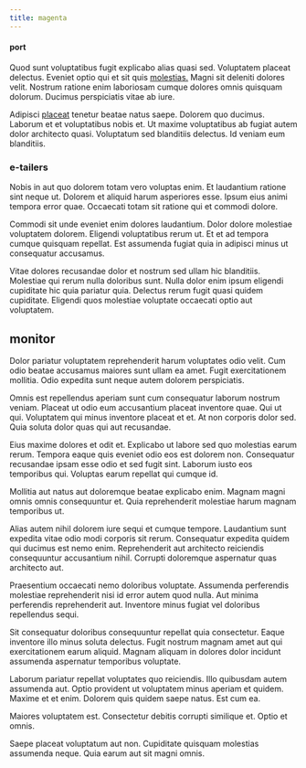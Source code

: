 ```yaml
---
title: magenta
---
```


#### port

Quod sunt voluptatibus fugit explicabo alias quasi sed. Voluptatem placeat delectus. Eveniet optio qui et sit quis [molestias.](/facere/adipisci/molestiae/ut/cliffs_generic_frozen_chair.md) Magni sit deleniti dolores velit. Nostrum ratione enim laboriosam cumque dolores omnis quisquam dolorum. Ducimus perspiciatis vitae ab iure.

Adipisci [placeat](/eos/velit/vision_oriented.md) tenetur beatae natus saepe. Dolorem quo ducimus. Laborum et et voluptatibus nobis et. Ut maxime voluptatibus ab fugiat autem dolor architecto quasi. Voluptatum sed blanditiis delectus. Id veniam eum blanditiis.

### e-tailers

Nobis in aut quo dolorem totam vero voluptas enim. Et laudantium ratione sint neque ut. Dolorem et aliquid harum asperiores esse. Ipsum eius animi tempora error quae. Occaecati totam sit ratione qui et commodi dolore.

Commodi sit unde eveniet enim dolores laudantium. Dolor dolore molestiae voluptatem dolorem. Eligendi voluptatibus rerum ut. Et et ad tempora cumque quisquam repellat. Est assumenda fugiat quia in adipisci minus ut consequatur accusamus.

Vitae dolores recusandae dolor et nostrum sed ullam hic blanditiis. Molestiae qui rerum nulla doloribus sunt. Nulla dolor enim ipsum eligendi cupiditate hic quia pariatur quia. Delectus rerum fugit quasi quidem cupiditate. Eligendi quos molestiae voluptate occaecati optio aut voluptatem.

## monitor

Dolor pariatur voluptatem reprehenderit harum voluptates odio velit. Cum odio beatae accusamus maiores sunt ullam ea amet. Fugit exercitationem mollitia. Odio expedita sunt neque autem dolorem perspiciatis.

Omnis est repellendus aperiam sunt cum consequatur laborum nostrum veniam. Placeat ut odio eum accusantium placeat inventore quae. Qui ut qui. Voluptatem qui minus inventore placeat et et. At non corporis dolor sed. Quia soluta dolor quas qui aut recusandae.

Eius maxime dolores et odit et. Explicabo ut labore sed quo molestias earum rerum. Tempora eaque quis eveniet odio eos est dolorem non. Consequatur recusandae ipsam esse odio et sed fugit sint. Laborum iusto eos temporibus qui. Voluptas earum repellat qui cumque id.

Mollitia aut natus aut doloremque beatae explicabo enim. Magnam magni omnis omnis consequuntur et. Quia reprehenderit molestiae harum magnam temporibus ut.

Alias autem nihil dolorem iure sequi et cumque tempore. Laudantium sunt expedita vitae odio modi corporis sit rerum. Consequatur expedita quidem qui ducimus est nemo enim. Reprehenderit aut architecto reiciendis consequuntur accusantium nihil. Corrupti doloremque aspernatur quas architecto aut.

Praesentium occaecati nemo doloribus voluptate. Assumenda perferendis molestiae reprehenderit nisi id error autem quod nulla. Aut minima perferendis reprehenderit aut. Inventore minus fugiat vel doloribus repellendus sequi.

Sit consequatur doloribus consequuntur repellat quia consectetur. Eaque inventore illo minus soluta delectus. Fugit nostrum magnam amet aut qui exercitationem earum aliquid. Magnam aliquam in dolores dolor incidunt assumenda aspernatur temporibus voluptate.

Laborum pariatur repellat voluptates quo reiciendis. Illo quibusdam autem assumenda aut. Optio provident ut voluptatem minus aperiam et quidem. Maxime et et enim. Dolorem quis quidem saepe natus. Est cum ea.

Maiores voluptatem est. Consectetur debitis corrupti similique et. Optio et omnis.

Saepe placeat voluptatum aut non. Cupiditate quisquam molestias assumenda neque. Quia earum aut sit magni omnis.
